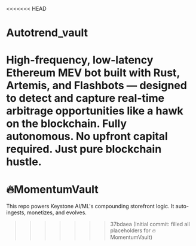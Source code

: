 <<<<<<< HEAD

# Autotrend_vault

# High-frequency, low-latency Ethereum MEV bot built with Rust, Artemis, and Flashbots — designed to detect and capture real-time arbitrage opportunities like a hawk on the blockchain. Fully autonomous. No upfront capital required. Just pure blockchain hustle.

# 🔥MomentumVault

This repo powers Keystone AI/ML's compounding storefront logic. It auto-ingests, monetizes, and evolves.

> > > > > > > 37bdaea (Initial commit: filled all placeholders for 🔥MomentumVault)
